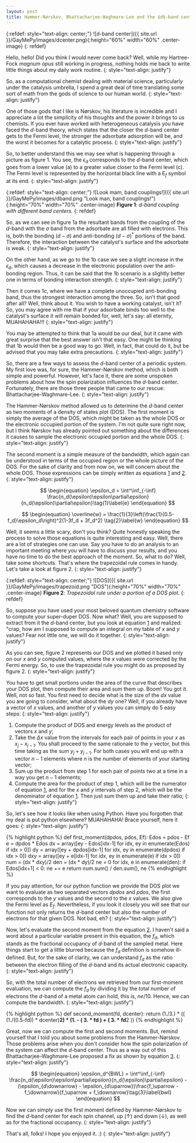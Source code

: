 ```yaml
---
layout: post
title: Hammer-Nørskov, Bhattacharjee-Waghmare-Lee and the $d$-band center model
---
```


{:refdef: style="text-align: center;"}
![d-band center]({{ site.url }}/GayMePy/images/dcenter.png){:height="60%" width="60%" .center-image}
{: refdef}

Hello, hello! Did you think I would never come back? Well, while my Hartree-Fock *magnum opus* still working in progress, nothing holds me back to write little things about my daily work routine.
{: style="text-align: justify"}

So, as a computational chemist dealing with material science, particularly under the catalysis umbrella, I spend a great deal of time translating some sort of math from the gods of science to our human world.
{: style="text-align: justify"}

One of those gods that I like is Nørskov, his literature is incredible and I appreciate a lot the simplicity of his thoughts and the power it brings to us chemists. If you ever have worked with heterogeneous catalysis you have faced the *d*-band theory, which states that the closer the *d*-band center gets to the Fermi level, the stronger the adsorbate adsorption will be, and the worst it becomes for a catalytic process.
{: style="text-align: justify"}

So, to better understand this we may see what is happening through a picture as figure 1. You see, the $\epsilon_d$ corresponds to the *d*-band center, which goes from a lower value (a) to a greater value closer to the Fermi level (c). The Fermi level is represented by the horizontal black line with a E$_f$ symbol at its end.
{: style="text-align: justify"}

{:refdef: style="text-align: center;"}
![Look mam, band couplings!]({{ site.url }}/GayMePy/images/dband.png "Look man, band couplings!"){:height="70%" width="70%" .center-image}
**Figure 1**: *d-band coupling with different band centers.*
{: refdef}

So, as we can see in figure 1a the resultant bands from the coupling of the *d*-band with the $\sigma$ band from the adsorbate are all filled with electrons. This is, both the bonding ($d-\sigma$) and anti-bonding ($d-\sigma$)$^*$ portions of the band. Therefore, the interaction between the catalyst's surface and the adsorbate is weak.
{: style="text-align: justify"}

On the other hand, as we go to the 1b case we see a slight increase in the $\epsilon_d$, which causes a decrease in the electronic population over the anti-bonding region. Thus, it can be said that the 1b scenario is a slightly better one in terms of bonding interaction strength.
{: style="text-align: justify"}

Then it comes 1c, where we have a complete unoccupied anti-bonding band, thus the strongest interaction among the three. So, isn't that good after all? Well, think about it. You wish to have a working catalyst, isn't it? So, you may agree with me that if your adsorbate binds too well to the catalyst's surface it will remain bonded for, well, let's say: all eternity, MUAHAHAHA!!!
{: style="text-align: justify"}

You may be attempted to think that 1a would be our deal, but it came with great surprise that the best answer isn't that easy. One might be thinking that 1b would then be a good way to go. Well, in fact, that could do it, but be advised that you may take extra precautions.
{: style="text-align: justify"}

So, there are a few ways to assess the *d*-band center of a periodic system. My first love was, for sure, the Hammer-Nørskov method, which is both simple and powerful. However, let's face it, there are some unspoken problems about how the spin polarization influences the *d*-band center. Fortunately, there are those three people that came to our rescue: Bhattacharjee-Waghmare-Lee.
{: style="text-align: justify"}

The Hammer-Nørskov method allowed us to determine the *d*-band center as two moments of a density of states plot (DOS). The first moment is simply the average of the DOS, which might be taken as the whole DOS or the electronic occupied portion of the system. I'm not quite sure right now, but I think Nørskov has already pointed out something about the differences it causes to sample the electronic occupied portion and the whole DOS.
{: style="text-align: justify"}

The second moment is a simple measure of the bandwidth, which again can be understood in terms of the occupied region or the whole picture of the DOS. For the sake of clarity and from now on, we will concern about the whole DOS. Those expressions can be simply written as equations [1](#mjx-eqn-e) and [2](#mjx-eqn-w).
{: style="text-align: justify"}

$$
\begin{equation}
\epsilon_d = \int^\inf_{-\inf} \frac{n_d(\epsilon)\epsilon\partial\epsilon}{n_d(\epsilon)\partial\epsilon}\tag{1}\label{e}
\end{equation}
$$

$$
\begin{equation}
\overline{w} = \frac{1}{3}\left(\frac{1}{0.5-f_d}\epsilon_d\right)^2(1-3f_d + 3f_d^2) \tag{2}\label{w}
\end{equation}
$$

Well, it seems a little scary, don't you think? Quite honestly speaking the process to solve those equations is quite interesting and easy. Well, there are a lot of strategies one can use. Say you have to do an analysis to an important meeting where you will have to discuss your results, and you have no time to do the best approach of the moment. So, what to do? Well, take some shortcuts. That's where the trapezoidal rule comes in handy. Let's take a look at figure 2.
{: style="text-align: justify"}

{:refdef: style="text-align: center;"}
![DOS]({{ site.url }}/GayMePy/images/trapezoid.png "DOS"){:height="70%" width="70%" .center-image}
**Figure 2**: *Trapezoidal rule under a portion of a DOS plot.*
{: refdef}

So, suppose you have used your most beloved quantum chemistry software to compute your super-duper DOS. Now what? Well, you are supposed to extract from it the *d*-band center, but you look at equation [1](#mjx-eqn-e) and realized: "crap, how am I supposed to compute an integral on my table of $x$ and $y$ values? Fear not little one, we will do it together.
{: style="text-align: justify"}

As you can see, figure 2 represents our DOS and we plotted it based only on our $x$ and $y$ computed values, where the $x$ values were corrected by the Fermi energy. So, to use the trapezoidal rule you might do as proposed by figure 2.
{: style="text-align: justify"}

You have to get small portions under the area of the curve that describes your DOS plot, then compute their area and sum them up. Boom! You got it. Well, not so fast. You first need to decide what is the size of the $dx$ value you are going to consider, what about the $dy$ one? Well, if you already have a vector of $x$ values, and another of $y$ values you can simply do 5 easy steps:
{: style="text-align: justify"}

1. Compute the product of DOS and energy levels as the product of vectors $x$ and $y$;
2. Take the $\Delta x$ value from the intervals for each pair of points in your $x$ as $x_j - x_{j - 1}$. You shall proceed to the same rationale to the $y$ vector, but this time taking as the sum $y_j + y_{j - 1}$. For both cases you will end up with a vector $n - 1$ elements where $n$ is the number of elements of your starting vector;
3. Sum up the product from step 1 for each pair of points two at a time in a way you get $n-1$ elements;
5. Compute the area for the product of step 1, which will be the numerator of equation [1](#mjx-eqn-e), and for the $x$ and $y$ intervals of step 2, which will be the denominator of equation [1](#mjx-eqn-e). Then just sum them up and take their ratio;
{: style="text-align: justify"}

So, let's see how it looks like when using Python. Have you forgotten that my deal is put python elsewhere? MUAHAHAHA! Brace yourself, here it goes:
{: style="text-align: justify"}

{% highlight python %}
def first_moment(dpdos, pdos, Ef):
    Edos = pdos - Ef
    e = dpdos * Edos
    dx = array([ey - Edos[idx-1] for idx, ey in enumerate(Edos) if idx > 0])
    dy = array([ey + dpdos[idx-1] for idx, ey in enumerate(dpdos) if idx > 0])
    dxy = array([ey + e[idx-1] for idx, ey in enumerate(e) if idx > 0])
    num = (dx * dxy)/2
    den = (dx * dy)/2
    ne = 0
    for idx, e in enumerate(den):
        if Edos[idx+1] < 0: ne += e 
    return num.sum() / den.sum(), ne
{% endhighlight %}

If you pay attention, for our python function we provide the DOS plot we want to evaluate as two separated vectors *dpdos* and *pdos*, the first corresponds to the $y$ values and the second to the $x$ values. We also give the Fermi level as $E_f$. Nevertheless, if you look it closely you will see that our function not only returns the *d*-band center but also the number of electrons for that given DOS. Not bad, eh?
{: style="text-align: justify"}

Now, let's evaluate the second moment from the equation [2](#mjx-eqn-w). I haven't said a word about a particular variable present in this equation, the $f_d$, which stands as the fractional occupancy of *d*-band of the sampled metal. Here things start to get a little blurred because the $f_d$ definition is somehow ill-defined. But, for the sake of clarity, we can understand $f_d$ as the ratio between the electron filling of the *d*-band and its actual electronic capacity.
{: style="text-align: justify"}

So, with the total number of electrons we retrieved from our first-moment  evaluation, we can compute the $f_d$ by dividing it by the total number of electrons the *d*-band of a metal atom can hold, this is, $ne/10$. Hence, we can compute the bandwidth.
{: style="text-align: justify"}

{% highlight python %}
def second_moment(fd, dcenter):
    return (1./3.) * (( (1./(0.5-fd)) * dcenter)**2) * (1. - ( 3. * fd ) + ( 3. * fd**2 ))
{% endhighlight %}

Great, now we can compute the first and second moments. But, remind yourself that I told you about some problems from the Hammer-Nørskov. Those problems arise when you don't consider how the spin polarization of the system can affect the *d*-band center. Thus as a way out of this Bhattacharjee-Waghmare-Lee proposed a fix as shown by equation [3](#mjx-eqn-bwl).
{: style="text-align: justify"}

$$
\begin{equation}
\epsilon_d^{BWL} = \int^\inf_{-\inf} \frac{n_d(\epsilon)\epsilon\partial\epsilon}{n_d(\epsilon)\partial\epsilon} - (\epsilon_{d\downarrow} - \epsilon_{d\uparrow})\frac{f_\uparrow - f_\downarrow}{f_\uparrow + f_\downarrow}\tag{3}\label{bwl}
\end{equation}
$$

Now we can simply use the first moment defined by Hammer-Nørskov to find the *d*-band center for each spin channel, up ($\uparrow$) and down ($\downarrow$), as well as for the fractional occupancy. 
{: style="text-align: justify"}

That's all, folks! I hope you enjoyed it. :)
{: style="text-align: justify"}
